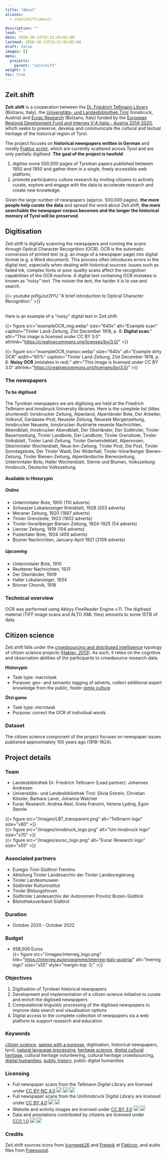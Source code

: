 ```yaml
---
title: "About"
aliases:
  - /zeitshift/about/

description: ""
lead: ""
date: 2020-10-13T15:21:01+02:00
lastmod: 2020-10-13T15:21:01+02:00
draft: false
images: []
menu:
  projects:
    parent: "zeitshift"
weight: 9
toc: true
---
```


## Zeit.shift

**Zeit.shift** is a cooperation between the [Dr. Friedrich Teßmann Library](https://www.tessmann.it/en/home.html) (Bolzano, Italy), the [Universitäts- und Landesbibliothek Tirol](https://www.uibk.ac.at/ulb/) (Innsbruck, Austria) and [Eurac Research](https://www.eurac.edu/) (Bolzano, Italy) funded by the [European Regional Development Fund and Interreg V-A Italia - Austria 2014-2020](https://www.interreg.net/en/default.asp), which seeks to preserve, develop and communicate the cultural and textual heritage of the historical region of Tyrol.

The project focuses on **historical newspapers written in German** and mostly [Fraktur script](https://web.library.yale.edu/cataloging/music/fraktur), which are currently scattered across Tyrol and are only partially digitised. **The goal of the project is twofold**:
1. digitise some 500,000 pages of Tyrolean papers published between 1850 and 1950 and gather them in a single, freely accessible web platform;
2. promote participatory culture research by inviting citizens to actively curate, explore and engage with the data to accelerate research and create new knowledge.

<!--The involvement of citizens responds to the principles of the [European Citizen Science Association](https://ecsa.citizen-science.net/), which identify high-quality citizen science projects ([Robinson et al. 2018, p. 29](https://discovery.dundee.ac.uk/ws/files/29458369/Citizen_Science_min.pdf)).-->

Given the large number of newspapers (approx. 500,000 pages), **the more people help curate the data** and spread the word about Zeit.shift, **the more searchable the newspaper corpus becomes and the longer the historical memory of Tyrol will be preserved**.


## Digitisation

Zeit.shift is digitally scanning the newspapers and running the scans through Optical Character Recognition (OCR). OCR is the automatic conversion of printed text (e.g. an image of a newspaper page) into digital format (e.g. a Word document). This process often introduces errors in the digital text, especially when dealing with historical sources: issues such as faded ink, complex fonts or poor quality scans affect the recognition capabilities of the OCR machine. A digital text containing OCR mistakes is known as “noisy” text. The noisier the text, the harder it is to use and search.

{{< youtube pd1gJoz2lYU "A brief introduction to Optical Character Recognition." >}}

<br />
Here is an example of a "noisy" digital text in Zeit.shift:

{{< figure src="exampleOCR_img.webp" size="640x" alt="Example scan" caption="Tiroler Land-Zeitung, 21st December 1918, p. 8: **Digital scan**." attr="This image is licensed under CC BY 3.0" attrlink="https://creativecommons.org/licenses/by/3.0/" >}}

{{< figure src="exampleOCR_transcr.webp" size="640x" alt="Example dirty OCR" width="60%" caption="Tiroler Land-Zeitung, 21st December 1918, p. 8: **Noisy OCR** (mistakes in red)." attr="This image is licensed under CC BY 3.0" attrlink="https://creativecommons.org/licenses/by/3.0/" >}}


### The newspapers

#### To be digitised
The Tyrolean newspapers we are digitising are held at the Friedrich Teßmann and Innsbruck University libraries. Here is the complete list (titles shortened): Innsbrucker Zeitung, Alpenland, Alpenländer Bote, Der Arbeiter, Volksruf, Gardasee-Post, Neueste Zeitung, Neueste Morgenzeitung, Innsbrucker Neueste, Innsbrucker illustrierte neueste Nachrichten, Abendblatt, Innsbrucker Abendblatt, Der Oberländer, Der Südtiroler, Tiroler Bauernzeitung, Tiroler Landbote, Der Landbote, Tiroler Grenzbote, Tiroler Volksblatt, Tiroler Land-Zeitung, Tiroler Gemeindeblatt, Alpenrosen, Oberinntaler Wochenblatt, Neue Inn-Zeitung, Tiroler Post, Die Post, Tiroler Sonntagsbote, Der Tiroler Wastl, Der Widerhall, Tiroler-Vorarlberger Bienen-Zeitung, Tiroler Bienen-Zeitung, Alpenländische Bienenzeitung, Unterinntaler Bote, Haller Wochenblatt, Sterne und Blumen, Volkszeitung Innsbruck, Deutsche Volkszeitung.


#### Available in Historypin

##### Online

- Unterinntaler Bote, 1900 (110 adverts)
- Schwazer Lokalanzeiger Kreisblatt, 1928 (203 adverts)
- Meraner Zeitung, 1920 (1897 adverts)
- Tiroler Grenzbote, 1923 (1602 adverts)
- Tiroler-Vorarlberger Bienen-Zeitung, 1924-1925 (54 adverts)
- Lienzer Zeitung, 1919 (104 adverts)
- Pustertaler Bote, 1924 (409 adverts)
- Bozner Nachrichten, January-April 1921 (2109 adverts)

##### Upcoming


- Unterinntaler Bote, 1910
- Reuttener Nachrichten, 1931
- Der Oberländer, 1909
- Haller Lokalanzeiger, 1934
- Brixner Chronik, 1918


### Technical overview

OCR was performed using Abbyy FineReader Engine v.11. The digitised material (TIFF image scans and ALTO XML files) amounts to some 15TB of data.

## Citizen science
Zeit.shift falls under the [crowdsourcing and distributed intelligence](https://www.youtube.com/watch?v=FLEON7AFgOk) typology of citizen science projects ([Haklay, 2013](https://link.springer.com/chapter/10.1007%2F978-94-007-4587-2_7)). As such, it relies on the cognitive and observation abilities of the participants to crowdsource research data.

**Historypin**
- Task type: macrotask
- Purpose: geo- and semantic tagging of adverts, collect additional expert knowledge from the public, foster [remix culture](https://en.wikipedia.org/wiki/Remix_culture)

**Ötzi game**
- Task type: microtask
- Purpose: correct the OCR of individual words

### Dataset

The citizen science component of the project focuses on newspaper issues published approximately 100 years ago (1918-1924).


<!--## Natural Language Processing-->

## Project details

### Team
- Landesbibliothek Dr. Friedrich Teßmann (Lead partner): Johannes Andresen
- Universitäts- und Landesbibliothek Tirol: Silvia Gstrein, Christian Kössler, Barbara Laner, Johanna Walcher
- Eurac Research: Andrea Abel, Greta Franzini, Verena Lyding, Egon Stemle

<div class="row">
  <div class="col-sm">
  {{< figure src="/images/LBT_transparent.png" alt="Teßmann logo" size="x80" >}}
  </div>
  <div class="col-sm">
  {{< figure src="/images/innsbruck_logo.png" alt="Uni Innsbruck logo" size="x70" >}}
  </div>
  <div class="col-sm">
  {{< figure src="/images/eurac_logo.png" alt="Eurac Research logo" size="x55" >}}
  </div>
</div>

### Associated partners
- Euregio Tirol-Südtirol-Trentino
- Abteilung Tiroler Landesarchiv der Tiroler Landesregierung
- Tiroler Landesmuseen
- Südtiroler Kulturinstitut
- Tiroler Bildungsforum
- Südtiroler Landesarchiv der Autonomen Provinz Bozen-Südtirol
- Bibliotheksverband Südtirol

<!--**Collaborators**

- Naturmuseum Südtirol-->

### Duration
- October 2020 - October 2022

### Budget
- 658,000 Euros<br />
  {{< figure src="/images/interreg_logo.png" link="https://interreg.eu/programme/interreg-italy-austria/" alt="Inerreg logo" size="x55" style="margin-top: 0;" >}}

### Objectives

1. Digitisation of Tyrolean historical newspapers
2. Development and implementation of a citizen science initiative to curate and enrich the digitised newspapers
3. Computational linguistic processing of the digitised newspapers to improve data search and visualisation options
4. Digital access to the complete collection of newspapers via a web platform to support research and education

### Keywords

[citizen science](https://en.wikipedia.org/wiki/Citizen_science), [games with a purpose](https://en.wikipedia.org/wiki/Human-based_computation_game), digitisation, historical newspapers, tyrol, [natural language processing](https://en.wikipedia.org/wiki/Natural_language_processing), [heritage science](https://en.wikipedia.org/wiki/Heritage_science), [digital cultural heritage](https://en.wikipedia.org/wiki/Digital_heritage), cultural heritage volunteering, cultural heritage crowdsourcing, [digital humanities](https://en.wikipedia.org/wiki/Digital_humanities), [public history](https://en.wikipedia.org/wiki/Public_history), public digital humanities

### Licensing

- <div xmlns:cc="http://creativecommons.org/ns#" >Full newspaper scans from the Teßmann Digital Library are licensed under <a href="http://creativecommons.org/licenses/by-nc/4.0/?ref=chooser-v1" target="_blank" rel="license noopener noreferrer" style="display:inline-block;">CC BY-NC 4.0<img style="height:1.125rem;margin-left:3px;vertical-align:baseline;" src="https://mirrors.creativecommons.org/presskit/icons/cc.svg?ref=chooser-v1"><img style="height:1.125rem;margin-left:3px;vertical-align:baseline;" src="https://mirrors.creativecommons.org/presskit/icons/by.svg?ref=chooser-v1"><img style="height:1.125rem;margin-left:3px;vertical-align:baseline;" src="https://mirrors.creativecommons.org/presskit/icons/nc.svg?ref=chooser-v1"></a></div>
- <div xmlns:cc="http://creativecommons.org/ns#" >Full newspaper scans from the UniInnsbruck Digital Library are licensed under <a href="http://creativecommons.org/licenses/by/4.0/?ref=chooser-v1" target="_blank" rel="license noopener noreferrer" style="display:inline-block;">CC BY 4.0<img style="height:1.125rem;margin-left:3px;vertical-align:baseline;" src="https://mirrors.creativecommons.org/presskit/icons/cc.svg?ref=chooser-v1"><img style="height:1.125rem;margin-left:3px;vertical-align:baseline;" src="https://mirrors.creativecommons.org/presskit/icons/by.svg?ref=chooser-v1"></a></div>
- <div xmlns:cc="http://creativecommons.org/ns#" >Website and activity images are licensed under <a href="http://creativecommons.org/licenses/by/4.0/?ref=chooser-v1" target="_blank" rel="license noopener noreferrer" style="display:inline-block;">CC BY 3.0<img style="height:1.125rem;margin-left:3px;vertical-align:baseline;" src="https://mirrors.creativecommons.org/presskit/icons/cc.svg?ref=chooser-v1"><img style="height:1.125rem;margin-left:3px;vertical-align:baseline;" src="https://mirrors.creativecommons.org/presskit/icons/by.svg?ref=chooser-v1"></a></div>
- <div xmlns:cc="http://creativecommons.org/ns#" >Data and annotations contributed by citizens are licensed under <a href="http://creativecommons.org/publicdomain/zero/1.0?ref=chooser-v1" target="_blank" rel="license noopener noreferrer" style="display:inline-block;">CC0 1.0<img style="height:1.125rem;margin-left:3px;vertical-align:baseline;" src="https://mirrors.creativecommons.org/presskit/icons/cc.svg?ref=chooser-v1"><img style="height:1.125rem;margin-left:3px;vertical-align:baseline;" src="https://mirrors.creativecommons.org/presskit/icons/zero.svg?ref=chooser-v1"></a></div>

### Credits

Zeit.shift sources icons from [Icongeek26](https://www.flaticon.com/authors/icongeek26) and [Freepik](https://www.flaticon.com/authors/freepik) at [Flaticon](https://www.flaticon.com), and audio files from [Freesound](https://freesound.org/people/Yap_Audio_Production/sounds/218463/).
